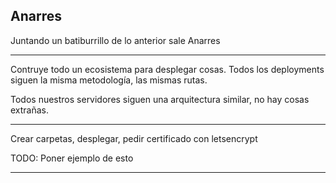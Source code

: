 ## Anarres

Juntando un batiburrillo de lo anterior sale Anarres

----

Contruye todo un ecosistema para desplegar cosas. Todos los deployments siguen la misma metodología, las mismas rutas.

Todos nuestros servidores siguen una arquitectura similar, no hay cosas extrañas.

---

Crear carpetas, desplegar, pedir certificado con letsencrypt

TODO: Poner ejemplo de esto

---